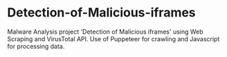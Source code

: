 # Detection-of-Malicious-iframes
Malware Analysis project 'Detection of Malicious iframes' using Web Scraping and VirusTotal API.
Use of Puppeteer for crawling and Javascript for processing data.
